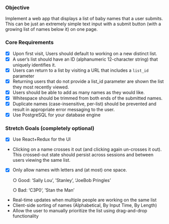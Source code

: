 ### Objective

Implement a web app that displays a list of baby names that a user submits. This can be just an
extremely simple text input with a submit button (with a growing list of names below it) on one
page.

### Core Requirements

- [x] Upon first visit, Users should default to working on a new distinct list.
- [x] A user’s list should have an ID (alphanumeric 12-character string) that uniquely identifies
it.
- [x] Users can return to a list by visiting a URL that includes a `list_id` parameter
- [x] Returning users that do not provide a list_id parameter are shown the list they most
recently viewed.
- [x] Users should be able to add as many names as they would like.
- [x] Whitespace should be trimmed from both ends of the submitted names.
- [x] Duplicate names (case-insensitive, per-list) should be prevented and result in
appropriate error messaging to the user.
- [x] Use PostgreSQL for your database engine

### Stretch Goals (completely optional)
- [x] Use React+Redux for the UI
- Clicking on a name crosses it out (and clicking again un-crosses it out). This crossed-out
state should persist across sessions and between users viewing the same list.
- [x] Only allow names with letters and (at most) one space.

  ○ Good: ‘Sally Lou’, ’Stanley’, ‘JoeBob Pringles’

  ○ Bad: ‘C3P0’, ’Stan the Man’
- Real-time updates when multiple people are working on the same list
- Client-side sorting of names (Alphabetical, By Input Time, By Length)
- Allow the user to manually prioritize the list using drag-and-drop functionality

